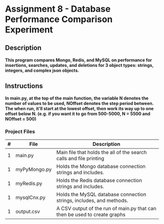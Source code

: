 # Assignment 8 - Database Performance Comparison Experiment

## Description
#### This program compares Mongo, Redis, and MySQL on performance for insertions, searches, updates, and deletions for 3 object types: strings, integers, and complex json objects.

## Instructions
#### In main.py, at the top of the main function, the variable N denotes the number of values to be used, NOffset denotes the step period between. The when run, it'll start at the lowest offset, then work its way up to one offset below N. (e.g. if you want it to go from 500-5000, N = 5500 and NOffset = 500)

### Project Files
|   #   | File            | Description                                                              |
| :---: | --------------- | -------------------------------------------------------------------------|
|   1   | main.py         | Main file that holds the all of the search calls and file printing       |
|   1   | myPyMongo.py    | Holds the Mongo database connection strings and includes.                |
|   1   | myRedis.py      | Holds the Redis database connection strings and includes.                |
|   1   | mysqlCnx.py     | Holds the MySQL database connection strings, includes, and methods.      |
|   1   | output.csv      | A CSV output of the run of main.py that can then be used to create graphs|




